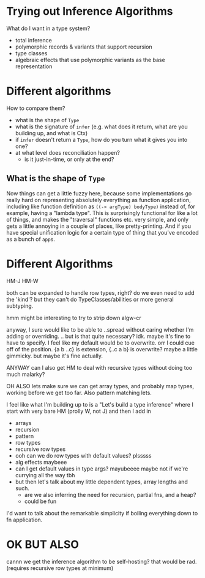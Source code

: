 # Trying out Inference Algorithms

What do I want in a type system?

- total inference
- polymorphic records & variants that support recursion
- type classes
- algebraic effects that use polymorphic variants as the base representation

# Different algorithms

How to compare them?

- what is the shape of `Type`
- what is the signature of `infer` (e.g. what does it return, what are you building up, and what is Ctx)
- if `infer` doesn't return a `Type`, how do you turn what it gives you into one?
- at what level does reconciliation happen?
  - is it just-in-time, or only at the end?

## What is the shape of `Type`

Now things can get a little fuzzy here, because some implementations go really
hard on representing absolutely everything as function application, including
like function definition as `((-> argType) bodyType)` instead of, for example,
having a "lambda type". This is surprisingly functional for like a lot of
things, and makes the "traversal" functions etc. very simple, and only gets
a little annoying in a couple of places, like pretty-printing. And if you have
special unification logic for a certain type of thing that you've encoded as
a bunch of `app`s.

# Different Algorithms

HM-J
HM-W

both can be expanded to handle row types, right? do we even need to add the 'kind'?
but they can't do TypeClasses/abilities or more general subtyping.

hmm might be interesting to try to strip down
algw-cr

anyway, I sure would like to be able to ..spread without caring whether I'm adding or overriding.
.. but is that quite necessary? idk. maybe it's fine to have to specify.
I feel like my default would be to overwrite.
orr I could cue off of the position. {a b ..c} is extension, {..c a b} is overwrite? maybe a little gimmicky. but maybe it's fine actually.

ANYWAY can I also get HM to deal with recursive types without doing too much malarky?

OH ALSO lets make sure we can get array types, and probably map types, working before we
get too far. Also pattern matching lets.

I feel like what I'm building up to is a "Let's build a type inference"
where I start with very bare HM (prolly W, not J)
and then I add in
- arrays
- recursion
- pattern
- row types
- recursive row types
- ooh can we do row types with default values? plsssss
- alg effects maybeee
- can I get default values in type args? mayubeeee maybe not if we're currying all the way tbh
- but then let's talk about my little dependent types, array lengths and such.
  - are we also inferring the need for recursion, partial fns, and a heap?
  - could be fun

I'd want to talk about the remarkable simplicity if boiling everything down to fn application.

# OK BUT ALSO

cannn we get the inference algorithm to be self-hosting? that would be rad.
(requires recursive row types at minimum)


#
